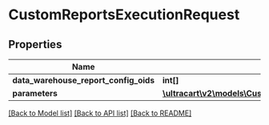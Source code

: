 # CustomReportsExecutionRequest

## Properties
Name | Type | Description | Notes
------------ | ------------- | ------------- | -------------
**data_warehouse_report_config_oids** | **int[]** |  | [optional] 
**parameters** | [**\ultracart\v2\models\CustomReportExecutionParameter[]**](CustomReportExecutionParameter.md) |  | [optional] 

[[Back to Model list]](../README.md#documentation-for-models) [[Back to API list]](../README.md#documentation-for-api-endpoints) [[Back to README]](../README.md)


